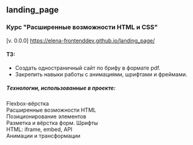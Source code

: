 ## landing_page
### Курс "Расширенные возможности HTML и CSS"
[v. 0.0.0] https://elena-frontenddev.github.io/landing_page/

#### ТЗ:
* Создать одностраничный сайт по брифу в формате pdf.  
* Закрепить навыки работы с анимациями, шрифтами и фреймами.

 ##### Tехнологии, использованные в проекте:  
 Flexbox-вёрстка  
 Расширенные возможности HTML  
 Позиционирование элементов  
 Разметка и вёрстка форм. Шрифты  
 HTML: iframe, embed, API  
 Анимации и трансформации  
